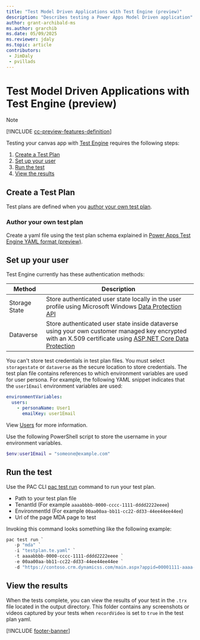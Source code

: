 ```yaml
---
title: "Test Model Driven Applications with Test Engine (preview)"
description: "Describes testing a Power Apps Model Driven application"
author: grant-archibald-ms
ms.author: grarchib
ms.date: 05/09/2025
ms.reviewer: jdaly
ms.topic: article
contributors:
 - JimDaly
 - pvillads
---
```


# Test Model Driven Applications with Test Engine (preview)

> [!NOTE]
> [!INCLUDE [cc-preview-features-definition](../includes/cc-preview-features-definition.md)]

Testing your canvas app with [Test Engine](./overview.md) requires the following steps:

1. [Create a Test Plan](#create-a-test-plan)
1. [Set up your user](#set-up-your-user)
1. [Run the test](#run-the-test)
1. [View the results](#view-the-results)

## Create a Test Plan

Test plans are defined when you [author your own test plan](#author-your-own-test-plan).

### Author your own test plan

Create a yaml file using the test plan schema explained in [Power Apps Test Engine YAML format (preview)](yaml.md).

## Set up your user

Test Engine currently has these authentication methods:

| Method | Description |
|--------|-------------|
| Storage State | Store authenticated user state locally in the user profile using Microsoft Windows [Data Protection API](/dotnet/standard/security/how-to-use-data-protection)
| Dataverse | Store authenticated user state inside dataverse using your own customer managed key encrypted with an X.509 certificate using [ASP.NET Core Data Protection](/aspnet/core/security/data-protection/introduction)

You can't store test credentials in test plan files. You must select `storagestate` or `dataverse` as the secure location to store credentials. The test plan file contains references to which environment variables are used for user persona. For example, the following YAML snippet indicates that the `user1Email` environment variables are used:

```yaml
environmentVariables:
  users:
    - personaName: User1
      emailKey: user1Email
```

View [Users](yaml.md#users) for more information.

Use the following PowerShell script to store the username in your environment variables.

```powershell
$env:user1Email = "someone@example.com"
```

## Run the test

Use the PAC CLI [pac test run](../developer/cli/reference/test.md#pac-test-run) command to run your test plan.

- Path to your test plan file
- TenantId (For example `aaaabbbb-0000-cccc-1111-dddd2222eeee`)
- EnvironmentId (For example `00aa00aa-bb11-cc22-dd33-44ee44ee44ee`)
- Url of the page MDA page to test

Invoking this command looks something like the following example:

```powershell
pac test run `
   -p "mda" `
   -i "testplan.te.yaml" `
   -t aaaabbbb-0000-cccc-1111-dddd2222eeee `
   -e 00aa00aa-bb11-cc22-dd33-44ee44ee44ee `
   -d "https://contoso.crm.dynamicss.com/main.aspx?appid=00001111-aaaa-2222-bbbb-3333cccc4444&pagetype=custom&name=dev_home_c8017"
```

## View the results

When the tests complete, you can view the results of your test in the `.trx` file located in the output directory. This folder contains any screenshots or videos captured by your tests when `recordVideo` is set to `true` in the test plan yaml.

[!INCLUDE [footer-banner](../includes/footer-banner.md)]


